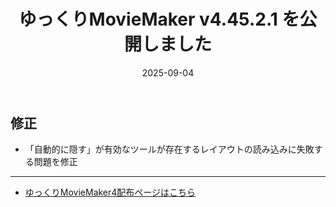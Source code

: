 ﻿---
title: ゆっくりMovieMaker v4.45.2.1 を公開しました
date: 2025-09-04
tags: [YMM4,お知らせ]
---
## 修正
- 「自動的に隠す」が有効なツールが存在するレイアウトの読み込みに失敗する問題を修正

---

- [ゆっくりMovieMaker4配布ページはこちら](../index.md)